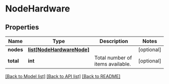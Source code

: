 # NodeHardware

## Properties
Name | Type | Description | Notes
------------ | ------------- | ------------- | -------------
**nodes** | [**list[NodeHardwareNode]**](NodeHardwareNode.md) |  | [optional] 
**total** | **int** | Total number of items available. | [optional] 

[[Back to Model list]](../README.md#documentation-for-models) [[Back to API list]](../README.md#documentation-for-api-endpoints) [[Back to README]](../README.md)


